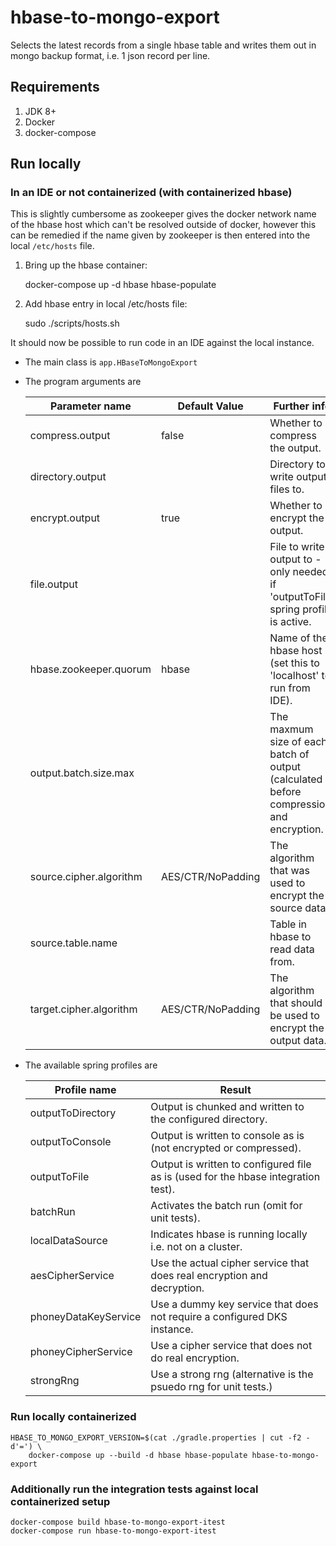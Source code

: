 # hbase-to-mongo-export

Selects the latest records from a single hbase table and writes them out in
mongo backup format, i.e. 1 json record per line.

## Requirements

1. JDK 8+
2. Docker
3. docker-compose

## Run locally

### In an IDE or not containerized (with containerized hbase)

This is slightly cumbersome as zookeeper gives the docker network name of the
hbase host which can't be resolved outside of docker, however this can be remedied
if the name given by zookeeper is then entered into the local ```/etc/hosts```
file.

1. Bring up the hbase container:

    docker-compose up -d hbase hbase-populate

2. Add hbase entry in local /etc/hosts file:

    sudo ./scripts/hosts.sh

It should now be possible to run code in an IDE against the local instance.

* The main class is
  ```app.HBaseToMongoExport```

* The program arguments are

  | Parameter name           | Default Value     | Further info
  |--------------------------|-------------------|--------------
  | compress.output          | false             | Whether to compress the output.
  | directory.output         |                   | Directory to write output files to.
  | encrypt.output           | true              | Whether to encrypt the output.
  | file.output              |                   | File to write output to - only needed if 'outputToFile' spring profile is active.
  | hbase.zookeeper.quorum   | hbase             | Name of the hbase host (set this to 'localhost' to run from IDE).
  | output.batch.size.max    |                   | The maxmum size of each  batch of output (calculated before compression and encryption.
  | source.cipher.algorithm  | AES/CTR/NoPadding | The algorithm that was used to encrypt the source data.
  | source.table.name        |                   | Table in hbase to read data from.
  | target.cipher.algorithm  | AES/CTR/NoPadding | The algorithm that should be used to encrypt the output data.

* The available spring profiles are

  | Profile name         | Result
  |----------------------|--------
  | outputToDirectory    | Output is chunked and written to the configured directory.
  | outputToConsole      | Output is written to console as is (not encrypted or compressed).
  | outputToFile         | Output is written to configured file as is (used for the hbase integration test).
  | batchRun             | Activates the batch run (omit for unit tests).
  | localDataSource      | Indicates hbase is running locally i.e. not on a cluster.
  | aesCipherService     | Use the actual cipher service that does real encryption and decryption.
  | phoneyDataKeyService | Use a dummy key service that does not require a configured DKS instance.
  | phoneyCipherService  | Use a cipher service that does not do real encryption.
  | strongRng            | Use a strong rng (alternative is the psuedo rng for unit tests.)

### Run locally containerized
    HBASE_TO_MONGO_EXPORT_VERSION=$(cat ./gradle.properties | cut -f2 -d'=') \
        docker-compose up --build -d hbase hbase-populate hbase-to-mongo-export

### Additionally run the integration tests against local containerized setup
    docker-compose build hbase-to-mongo-export-itest
    docker-compose run hbase-to-mongo-export-itest
